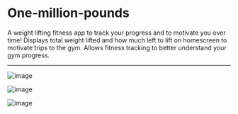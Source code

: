 # One-million-pounds

A weight lifting fitness app to track your progress and to motivate you over time! Displays total weight lifted and how much left to lift on homescreen to motivate trips to the gym. Allows fitness tracking to better understand your gym progress.

<hr />
<div>
  
![image](https://https://user-images.githubusercontent.com/44878476/71697541-2e518100-2d6d-11ea-87d6-97bb3312959b.jpg)

</div>

![image](https://user-images.githubusercontent.com/44878476/71697545-301b4480-2d6d-11ea-97bc-582f549f5029.jpg)

![image](https://user-images.githubusercontent.com/44878476/71697552-34476200-2d6d-11ea-82bc-405bf6b15d89.jpg)
